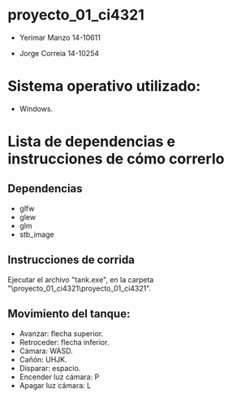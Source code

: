 # proyecto_01_ci4321

* Yerimar Manzo 14-10611 

* Jorge Correia 14-10254

# Sistema operativo utilizado:
 * Windows.

# Lista de dependencias e instrucciones de cómo correrlo
## Dependencias 
* glfw
* glew
* glm
* stb_image

## Instrucciones de corrida

Ejecutar el archivo "tank.exe", en la carpeta "\proyecto_01_ci4321\proyecto_01_ci4321".

 ## Movimiento del tanque:
 * Avanzar: flecha superior.
 * Retroceder: flecha inferior.
 * Cámara: WASD.
 * Cañón: UHJK.
 * Disparar: espacio.
 * Encender luz cámara: P
 * Apagar luz cámara: L

